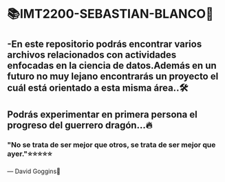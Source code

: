 # 📚IMT2200-SEBASTIAN-BLANCO🔧
## -En este repositorio podrás encontrar varios archivos relacionados con  actividades enfocadas en la ciencia de datos.Además en un futuro no muy lejano encontrarás un proyecto el cuál está orientado a esta misma área..🛠️
## Podrás experimentar en primera persona el progreso del guerrero dragón...🔥

### "No se trata de ser mejor que otros, se trata de ser mejor que ayer."⭐️⭐️⭐️⭐️⭐️
— David Goggins🚀

